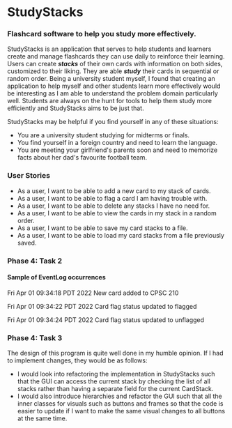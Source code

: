 # StudyStacks

### Flashcard software to help you study more effectively.

StudyStacks is an application that serves to help students and learners create and manage flashcards they can use daily 
to reinforce their learning. Users can create ***stacks*** of their own cards with information on both sides, customized to 
their liking. They are able ***study*** their cards in sequential or random order. Being a university student myself,
I found that creating an application to help myself and other students learn more effectively would be interesting as I
am able to understand the problem domain particularly well. Students are always on the hunt for tools to help them study
more efficiently and StudyStacks aims to be just that.

StudyStacks may be helpful if you find yourself in any of these situations: 
- You are a university student studying for midterms or finals.
- You find yourself in a foreign country and need to learn the language.
- You are meeting your girlfriend's parents soon and need to memorize facts about her dad's favourite football team.


### User Stories

- As a user, I want to be able to add a new card to my stack of cards.
- As a user, I want to be able to flag a card I am having trouble with.
- As a user, I want to be able to delete any stacks I have no need for.
- As a user, I want to be able to view the cards in my stack in a random order.
- As a user, I want to be able to save my card stacks to a file.
- As a user, I want to be able to load my card stacks from a file previously saved.

### Phase 4: Task 2

#### Sample of EventLog occurrences

Fri Apr 01 09:34:18 PDT 2022
New card added to CPSC 210

Fri Apr 01 09:34:22 PDT 2022
Card flag status updated to flagged

Fri Apr 01 09:34:24 PDT 2022
Card flag status updated to unflagged

### Phase 4: Task 3

The design of this program is quite well done in my humble opinion. If I had to implement changes, they would be as follows:
- I would look into refactoring the implementation in StudyStacks such that the GUI can access the current stack by 
checking the list of all stacks rather than having a separate field for the current CardStack.
- I would also introduce hierarchies and refactor the GUI such that all the inner classes for visuals such as buttons and 
frames so that the code is easier to update if I want to make the same visual changes to all buttons at the same time.


